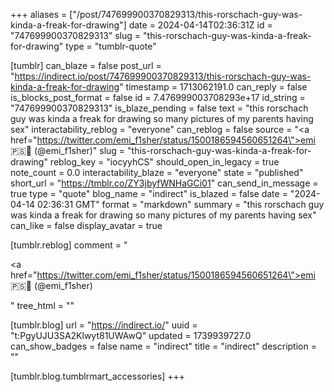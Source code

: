 +++
aliases = ["/post/747699900370829313/this-rorschach-guy-was-kinda-a-freak-for-drawing"]
date = 2024-04-14T02:36:31Z
id = "747699900370829313"
slug = "this-rorschach-guy-was-kinda-a-freak-for-drawing"
type = "tumblr-quote"

[tumblr]
can_blaze = false
post_url = "https://indirect.io/post/747699900370829313/this-rorschach-guy-was-kinda-a-freak-for-drawing"
timestamp = 1713062191.0
can_reply = false
is_blocks_post_format = false
id = 7.476999003708293e+17
id_string = "747699900370829313"
is_blaze_pending = false
text = "this rorschach guy was kinda a freak for drawing so many pictures of my parents having sex"
interactability_reblog = "everyone"
can_reblog = false
source = "<a href=\"https://twitter.com/emi_f1sher/status/1500186594560651264\">emi 🇵🇸🎣 (@emi_f1sher)</a>"
slug = "this-rorschach-guy-was-kinda-a-freak-for-drawing"
reblog_key = "iocyyhCS"
should_open_in_legacy = true
note_count = 0.0
interactability_blaze = "everyone"
state = "published"
short_url = "https://tmblr.co/ZY3jbyfWNHaGCi01"
can_send_in_message = true
type = "quote"
blog_name = "indirect"
is_blazed = false
date = "2024-04-14 02:36:31 GMT"
format = "markdown"
summary = "this rorschach guy was kinda a freak for drawing so many pictures of my parents having sex"
can_like = false
display_avatar = true

[tumblr.reblog]
comment = "<p><a href=\"https://twitter.com/emi_f1sher/status/1500186594560651264\">emi 🇵🇸🎣 (@emi_f1sher)</a></p>"
tree_html = ""

[tumblr.blog]
url = "https://indirect.io/"
uuid = "t:PgyUJU3SA2Klwyt81UWAwQ"
updated = 1739939727.0
can_show_badges = false
name = "indirect"
title = "indirect"
description = ""

[tumblr.blog.tumblrmart_accessories]
+++
